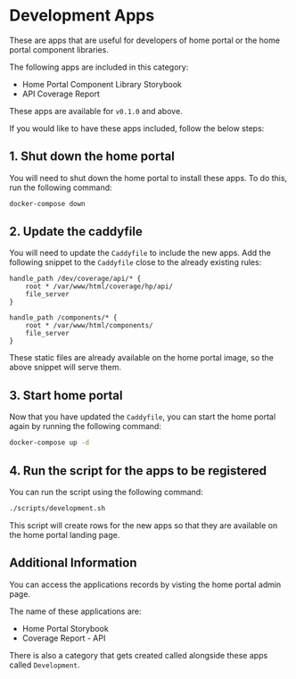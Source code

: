 # Development Apps

These are apps that are useful for developers of home portal or the home portal component libraries.

The following apps are included in this category:

- Home Portal Component Library Storybook
- API Coverage Report

These apps are available for `v0.1.0` and above.

If you would like to have these apps included, follow the below steps:

## 1. Shut down the home portal

You will need to shut down the home portal to install these apps. To do this, run the following command:

```bash
docker-compose down
```

## 2. Update the caddyfile

You will need to update the `Caddyfile` to include the new apps. Add the following snippet to the `Caddyfile` close to the already existing rules:

```caddy
handle_path /dev/coverage/api/* {
    root * /var/www/html/coverage/hp/api/
    file_server
}

handle_path /components/* {
    root * /var/www/html/components/
    file_server
}
```

These static files are already available on the home portal image, so the above snippet will serve them.


## 3. Start home portal

Now that you have updated the `Caddyfile`, you can start the home portal again by running the following command:

```bash
docker-compose up -d
```

## 4. Run the script for the apps to be registered

You can run the script using the following command:

```bash
./scripts/development.sh
```

This script will create rows for the new apps so that they are available on the home portal landing page.

## Additional Information

You can access the applications records by visting the home portal admin page.

The name of these applications are:

- Home Portal Storybook
- Coverage Report - API

There is also a category that gets created called alongside these apps called `Development`.